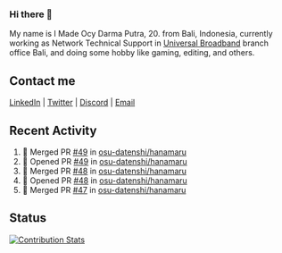 ### Hi there 👋

My name is I Made Ocy Darma Putra, 20. from Bali, Indonesia, currently working as Network Technical Support in [Universal Broadband](https://universal.net.id) branch office Bali, and doing some hobby like gaming, editing, and others.

## Contact me

[LinkedIn](https://linkedin.com/in/troke) | [Twitter](https://twitter.com/darma_ochi) | [Discord](https://link.troke.id/discord) | <a href="mailto:ochi@troke.id">Email</a> 

## Recent Activity

<!--START_SECTION:activity-->
1. 🎉 Merged PR [#49](https://github.com/osu-datenshi/hanamaru/pull/49) in [osu-datenshi/hanamaru](https://github.com/osu-datenshi/hanamaru)
2. 💪 Opened PR [#49](https://github.com/osu-datenshi/hanamaru/pull/49) in [osu-datenshi/hanamaru](https://github.com/osu-datenshi/hanamaru)
3. 🎉 Merged PR [#48](https://github.com/osu-datenshi/hanamaru/pull/48) in [osu-datenshi/hanamaru](https://github.com/osu-datenshi/hanamaru)
4. 💪 Opened PR [#48](https://github.com/osu-datenshi/hanamaru/pull/48) in [osu-datenshi/hanamaru](https://github.com/osu-datenshi/hanamaru)
5. 🎉 Merged PR [#47](https://github.com/osu-datenshi/hanamaru/pull/47) in [osu-datenshi/hanamaru](https://github.com/osu-datenshi/hanamaru)
<!--END_SECTION:activity-->

## Status

[![Contribution Stats](https://github-contribution-stats.vercel.app/api/?username=troke12)](https://github.com/LordDashMe/github-contribution-stats/)
